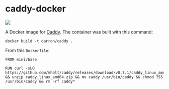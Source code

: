 caddy-docker
==============

<a href='https://imagelayers.io/?images=darron/caddy:latest' title='Get your own badge on imagelayers.io'><img src='https://badge.imagelayers.io/darron/caddy.svg'></a>

A Docker image for [Caddy](https://caddyserver.com/). The container was built with this command:

`docker build -t darron/caddy .`

From this `Dockerfile`:

```
FROM mini/base

RUN curl -sLO https://github.com/mholt/caddy/releases/download/v0.7.1/caddy_linux_amd64.zip && unzip caddy_linux_amd64.zip && mv caddy /usr/bin/caddy && chmod 755 /usr/bin/caddy && rm -rf caddy*
```
